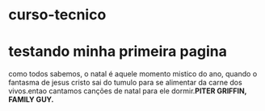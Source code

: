# curso-tecnico
<doctype html>
  <html lang="deutsche">
   <head>
     <link rel="stylesheet" href="style.css">
       <meta charset="UFT-8">
       <title>Scharnhorst</title>
   </head>
   <body>
       <h1>testando minha primeira pagina</h1>
       <p>como todos sabemos, o natal é aquele momento mistico do ano, quando o fantasma de jesus cristo sai do tumulo para se alimentar da carne dos vivos.entao cantamos canções de natal para ele dormir.<strong>PITER GRIFFIN, FAMILY GUY.</strong></p>
       <img src=""widht=""height=""></img>
       <a href="www.littlelacysurprisepageant.com click aqui></a>
       </body>
  </html>
    